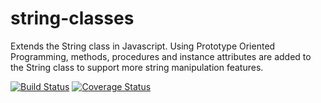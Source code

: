 # string-classes
Extends the String class in Javascript. Using Prototype Oriented Programming, methods, procedures and instance attributes are added to the String class to support more string manipulation features.

[![Build Status](https://travis-ci.org/aezumezu/string-classes.svg?branch=master)](https://travis-ci.org/aezumezu/string-classes)   [![Coverage Status](https://coveralls.io/repos/github/aezumezu/string-classes/badge.svg?branch=master)](https://coveralls.io/github/aezumezu/string-classes?branch=master)    